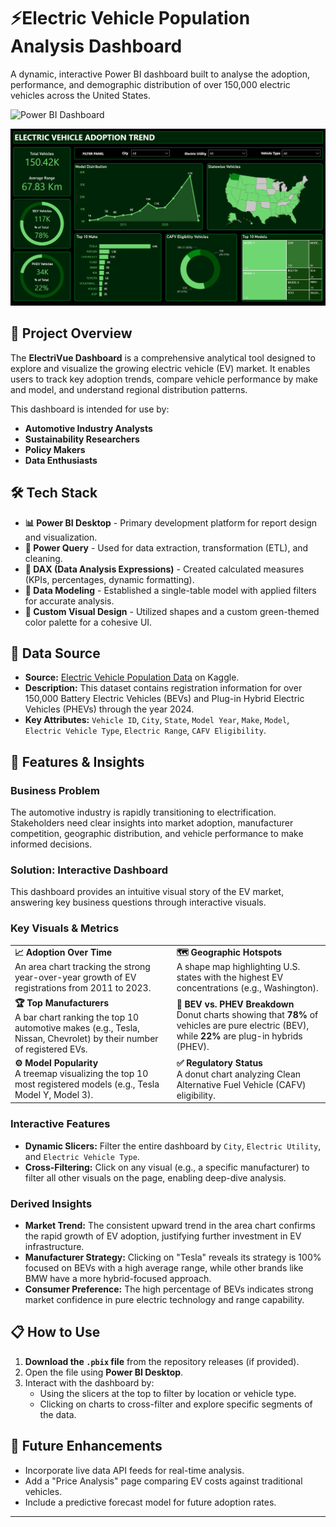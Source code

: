# ⚡Electric Vehicle Population Analysis Dashboard

A dynamic, interactive Power BI dashboard built to analyse the adoption, performance, and demographic distribution of over 150,000 electric vehicles across the United States.

![Power BI Dashboard](https://github.com/Sutvij/EV_Adoption-Analysis/blob/main/EV_Adpotion_Analysis.pbit)

![Power BI Dashboard Screenshot](https://github.com/Sutvij/EV_Adoption-Analysis/blob/main/EV_Adoption%20Trend.png)

## 📖 Project Overview

The **ElectriVue Dashboard** is a comprehensive analytical tool designed to explore and visualize the growing electric vehicle (EV) market. It enables users to track key adoption trends, compare vehicle performance by make and model, and understand regional distribution patterns.

This dashboard is intended for use by:
- **Automotive Industry Analysts**
- **Sustainability Researchers**
- **Policy Makers**
- **Data Enthusiasts**

## 🛠️ Tech Stack

- **📊 Power BI Desktop** - Primary development platform for report design and visualization.
- **📂 Power Query** - Used for data extraction, transformation (ETL), and cleaning.
- **🧠 DAX (Data Analysis Expressions)** - Created calculated measures (KPIs, percentages, dynamic formatting).
- **📝 Data Modeling** - Established a single-table model with applied filters for accurate analysis.
- **🎨 Custom Visual Design** - Utilized shapes and a custom green-themed color palette for a cohesive UI.

## 📁 Data Source

- **Source:** [Electric Vehicle Population Data]([https://www.kaggle.com/datasets/](https://www.kaggle.com/datasets/willianoliveiragibin/electric-vehicle-population?resource=download)) on Kaggle.
- **Description:** This dataset contains registration information for over 150,000 Battery Electric Vehicles (BEVs) and Plug-in Hybrid Electric Vehicles (PHEVs) through the year 2024.
- **Key Attributes:** `Vehicle ID`, `City`, `State`, `Model Year`, `Make`, `Model`, `Electric Vehicle Type`, `Electric Range`, `CAFV Eligibility`.

## 🚀 Features & Insights

### Business Problem
The automotive industry is rapidly transitioning to electrification. Stakeholders need clear insights into market adoption, manufacturer competition, geographic distribution, and vehicle performance to make informed decisions.

### Solution: Interactive Dashboard
This dashboard provides an intuitive visual story of the EV market, answering key business questions through interactive visuals.

### Key Visuals & Metrics

| | |
| :--- | :--- |
| **📈 Adoption Over Time**<br>An area chart tracking the strong year-over-year growth of EV registrations from 2011 to 2023. | **🗺️ Geographic Hotspots**<br>A shape map highlighting U.S. states with the highest EV concentrations (e.g., Washington). |
| **🏆 Top Manufacturers**<br>A bar chart ranking the top 10 automotive makes (e.g., Tesla, Nissan, Chevrolet) by their number of registered EVs. | **🔋 BEV vs. PHEV Breakdown**<br>Donut charts showing that **78%** of vehicles are pure electric (BEV), while **22%** are plug-in hybrids (PHEV). |
| **⚙️ Model Popularity**<br>A treemap visualizing the top 10 most registered models (e.g., Tesla Model Y, Model 3). | **✅ Regulatory Status**<br>A donut chart analyzing Clean Alternative Fuel Vehicle (CAFV) eligibility. |

### Interactive Features
- **Dynamic Slicers:** Filter the entire dashboard by `City`, `Electric Utility`, and `Electric Vehicle Type`.
- **Cross-Filtering:** Click on any visual (e.g., a specific manufacturer) to filter all other visuals on the page, enabling deep-dive analysis.

### Derived Insights
- **Market Trend:** The consistent upward trend in the area chart confirms the rapid growth of EV adoption, justifying further investment in EV infrastructure.
- **Manufacturer Strategy:** Clicking on "Tesla" reveals its strategy is 100% focused on BEVs with a high average range, while other brands like BMW have a more hybrid-focused approach.
- **Consumer Preference:** The high percentage of BEVs indicates strong market confidence in pure electric technology and range capability.

## 📋 How to Use
1. **Download the `.pbix` file** from the repository releases (if provided).
2. Open the file using **Power BI Desktop**.
3. Interact with the dashboard by:
    - Using the slicers at the top to filter by location or vehicle type.
    - Clicking on charts to cross-filter and explore specific segments of the data.

## 🔮 Future Enhancements
- Incorporate live data API feeds for real-time analysis.
- Add a "Price Analysis" page comparing EV costs against traditional vehicles.
- Include a predictive forecast model for future adoption rates.

---
